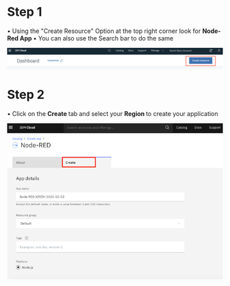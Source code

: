 # Step 1 

• Using the "Create Resource" Option at the top right corner look for <b> Node-Red App </b> 
• You can also use the Search bar to do the same

![](Images/Create_resource.png)

# Step 2 

• Click on the <b> Create </b> tab and select your <b> Region </b> to create your application 

![](Images/createNR.png)





